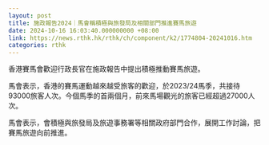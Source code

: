 ```yaml
---
layout: post
title: 施政報告2024｜馬會稱積極與旅發局及相關部門推進賽馬旅遊
date: 2024-10-16 16:03:40.000000000 +08:00
link: https://news.rthk.hk/rthk/ch/component/k2/1774804-20241016.htm
categories: rthk
---
```


香港賽馬會歡迎行政長官在施政報告中提出積極推動賽馬旅遊。

馬會表示，香港的賽馬運動越來越受旅客的歡迎，於2023/24馬季，共接待93000旅客人次。今個馬季的首兩個月，前來馬場觀光的旅客已經超過27000人次。
 
馬會表示，會積極與旅發局及旅遊事務署等相關政府部門合作，展開工作討論，把賽馬旅遊向前推進。
